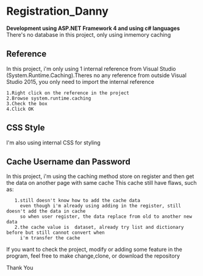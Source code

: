 # Registration_Danny

**Development using ASP.NET Framework 4 and using c# languages**
There's no database in this project, only using inmemory caching

## Reference
In this project, i'm only using 1 internal reference from Visual Studio (System.Runtime.Caching).Theres no any reference from outside Visual Studio 2015, you only need to import the internal reference

    1.Right click on the reference in the project
    2.Browse system.runtime.caching
    3.Check the box 
    4.Click OK

## CSS Style
I'm also using internal CSS for styling

## Cache Username dan Password
In this project, i'm using the caching method store on register and then get the data on another page with same cache
This cache still have flaws, such as:

       1.still doesn't know how to add the cache data
         even though i'm already using adding in the register, still doesn't add the data in cache
         so when user register, the data replace from old to another new data
       2.the cache value is  dataset, already try list and dictionary before but still cannot convert when
         i'm transfer the cache
       
If you want to check the project, modify or adding some feature in the program, feel free to make change,clone, or download the repository

Thank You
